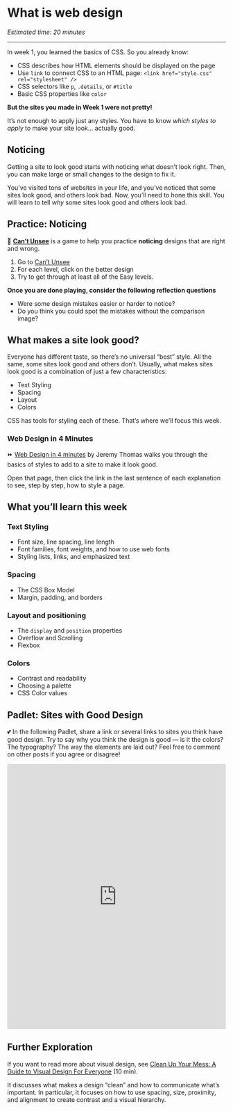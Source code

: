 # What is web design

*Estimated time: 20 minutes*

---

In week 1, you learned the basics of CSS. So you already know:

- CSS describes how HTML elements should be displayed on the page
- Use `link` to connect CSS to an HTML page: `<link href="style.css" rel="stylesheet" />`
- CSS selectors like `p`, `.details`, or `#title`
- Basic CSS properties like `color`

**But the sites you made in Week 1 were not pretty!** 

It’s not enough to apply just any styles. You have to know *which styles to apply* to make your site look... actually good.

## Noticing

Getting a site to look good starts with noticing what doesn’t look right. Then, you can make large or small changes to the design to fix it.

You’ve visited tons of websites in your life, and you’ve noticed that some sites look good, and others look bad. Now, you’ll need to hone this skill. You will learn to tell *why* some sites look good and others look bad.

## Practice: Noticing

<aside>


👀 **[Can’t Unsee](https://cantunsee.space/)** is a game to help you practice **noticing** designs that are right and wrong.

1. Go to [Can’t Unsee](https://cantunsee.space/)
2. For each level, click on the better design
3. Try to get through at least all of the Easy levels.

**Once you are done playing, consider the following reflection questions**

- Were some design mistakes easier or harder to notice?
- Do you think you could spot the mistakes without the comparison image?

</aside>

## What makes a site look good?

Everyone has different taste, so there’s no universal “best” style. All the same, some sites look good and others don’t. Usually, what makes sites look good is a combination of just a few characteristics:

- Text Styling
- Spacing
- Layout
- Colors

CSS has tools for styling each of these. That’s where we’ll focus this week.

### Web Design in 4 Minutes

<aside>


⏩ [Web Design in 4 minutes](https://jgthms.com/web-design-in-4-minutes/) by Jeremy Thomas walks you through the basics of styles to add to a site to make it look good. 

Open that page, then click the link in the last sentence of each explanation to see, step by step, how to style a page.

</aside>

## What you’ll learn this week

### Text Styling

- Font size, line spacing, line length
- Font families, font weights, and how to use web fonts
- Styling lists, links, and emphasized text

### Spacing

- The CSS Box Model
- Margin, padding, and borders

### Layout and positioning

- The `display` and `position` properties
- Overflow and Scrolling
- Flexbox

### Colors

- Contrast and readability
- Choosing a palette
- CSS Color values

## Padlet: Sites with Good Design

<aside>


💕 In the following Padlet, share a link or several links to sites you think have good design. Try to say why you think the design is good — is it the colors? The typography? The way the elements are laid out? Feel free to comment on other posts if you agree or disagree!

</aside>

<div style="border:1px solid rgba(0,0,0,0.1);border-radius:2px;box-sizing:border-box;overflow:hidden;position:relative;width:100%;background:#F4F4F4"><iframe src="https://padlet.com/embed/t3lxwjfk8n6vdli6" frameborder="0" allow="camera;microphone;geolocation" style="width:100%;height:608px;display:block;padding:0;margin:0"></iframe></div>

## Further Exploration

If you want to read more about visual design, see [Clean Up Your Mess: A Guide to Visual Design For Everyone](https://www.visualmess.com/) (10 min). 

It discusses what makes a design “clean” and how to communicate what’s important. In particular, it focuses on how to use spacing, size, proximity, and alignment to create contrast and a visual hierarchy.
